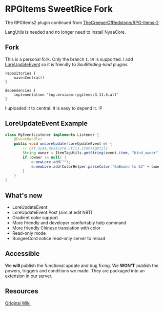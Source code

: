 # RPGItems SweetRice Fork

The RPGItems2 plugin continued from [TheCreeperOfRedstone/RPG-Items-2](https://github.com/TheCreeperOfRedstone/RPG-Items-2)

LangUtils is needed and no longer need to install NyaaCore.

## Fork

This is a personal fork. Only the branch `1.19` is supported. I add [LoreUpdateEvent](/src/main/java/think/rpgitems/event/LoreUpdateEvent.java) so it is friendly to *SoulBinding-kind* plugins. 
```grovvy
repositories {
    mavenCentral()
}

dependencies {
    implementation 'top.mrxiaom:rpgitems:3.11.6:all'
}

```
I uploaded it to central. It is easy to depend it. :P

## LoreUpdateEvent Example

```java
class MyEventListener implements Listener {
    @EventHandler
    public void onLoreUpdate(LoreUpdateEvent e) {
        // cat.nyaa.nyaacore.utils.ItemTagUtils
        String owner = ItemTagUtils.getString(event.item, "bind_owner").orElse(null);
        if (owner != null) {
            e.newLore.add("");
            e.newLore.add(ColorHelper.parseColor("&aBound to &2" + owner));
        }
    }
}
```

## What's new 

* LoreUpdateEvent
* LoreUpdateEvent.Post (aim at edit NBT)
* Gradient color support
* More friendly and developer comfortably help command
* More friendly Chinese translation with color
* Read-only mode
* BungeeCord notice read-only server to reload

## Accessible

We **will** publish the functional update and bug fixing. We **WON'T** publish the powers, triggers and conditions we made. They are packaged into an extension in our server.

## Resources

[Original Wiki](https://nyaacat.github.io/RPGItems-wiki/#/)
